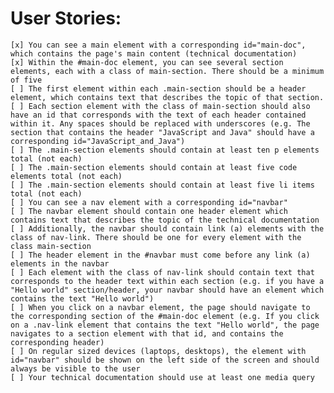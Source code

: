 # User Stories:

    [x] You can see a main element with a corresponding id="main-doc", which contains the page's main content (technical documentation)
    [x] Within the #main-doc element, you can see several section elements, each with a class of main-section. There should be a minimum of five
    [ ] The first element within each .main-section should be a header element, which contains text that describes the topic of that section.
    [ ] Each section element with the class of main-section should also have an id that corresponds with the text of each header contained within it. Any spaces should be replaced with underscores (e.g. The section that contains the header "JavaScript and Java" should have a corresponding id="JavaScript_and_Java")
    [ ] The .main-section elements should contain at least ten p elements total (not each)
    [ ] The .main-section elements should contain at least five code elements total (not each)
    [ ] The .main-section elements should contain at least five li items total (not each)
    [ ] You can see a nav element with a corresponding id="navbar"
    [ ] The navbar element should contain one header element which contains text that describes the topic of the technical documentation
    [ ] Additionally, the navbar should contain link (a) elements with the class of nav-link. There should be one for every element with the class main-section
    [ ] The header element in the #navbar must come before any link (a) elements in the navbar
    [ ] Each element with the class of nav-link should contain text that corresponds to the header text within each section (e.g. if you have a "Hello world" section/header, your navbar should have an element which contains the text "Hello world")
    [ ] When you click on a navbar element, the page should navigate to the corresponding section of the #main-doc element (e.g. If you click on a .nav-link element that contains the text "Hello world", the page navigates to a section element with that id, and contains the corresponding header)
    [ ] On regular sized devices (laptops, desktops), the element with id="navbar" should be shown on the left side of the screen and should always be visible to the user
    [ ] Your technical documentation should use at least one media query
